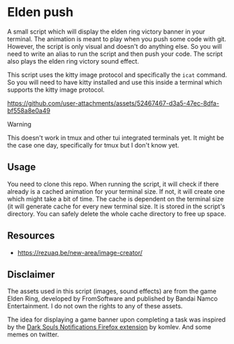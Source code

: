 # Elden push

A small script which will display the elden ring victory banner in your terminal.
The animation is meant to play when you push some code with git. However, the script
is only visual and doesn't do anything else. So you will need to write an alias
to run the script and then push your code. The script also plays the elden ring
victory sound effect.

This script uses the kitty image protocol and specifically the `icat` command. So
you will need to have kitty installed and use this inside a terminal which supports
the kitty image protocol.

<https://github.com/user-attachments/assets/52467467-d3a5-47ec-8dfa-bf558a8e0a49>

> [!WARNING]
> This doesn't work in tmux and other tui integrated terminals yet. It might be
> the case one day, specifically for tmux but I don't know yet. 

## Usage

You need to clone this repo. When running the script, it will check if there
already is a cached animation for your terminal size. If not, it will create one
which might take a bit of time. The cache is dependent on the terminal size (it
will generate cache for every new terminal size. It is stored in the script's
directory. You can safely delete the whole cache directory to free up space. 

## Resources

- https://rezuaq.be/new-area/image-creator/

## Disclaimer

The assets used in this script (images, sound effects) are from the game Elden
Ring, developed by FromSoftware and published by Bandai Namco Entertainment. I
do not own the rights to any of these assets.

The idea for displaying a game banner upon completing a task was inspired by the
[Dark Souls Notifications Firefox extension](https://github.com/komlev/darksouls-notifications)
by komlev. And some memes on twitter.
